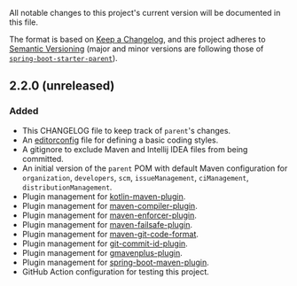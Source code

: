All notable changes to this project's current version will be documented in this file.

The format is based on [Keep a Changelog](https://keepachangelog.com/en/1.0.0/),
and this project adheres to [Semantic Versioning](https://semver.org/spec/v2.0.0.html) (major and
minor versions are following those of [`spring-boot-starter-parent`](https://spring.io/projects/spring-boot)).



## 2.2.0 (unreleased)
### Added
- This CHANGELOG file to keep track of `parent`'s changes.
- An [editorconfig](https://editorconfig.org/) file for defining a basic coding styles.
- A gitignore to exclude Maven and Intellij IDEA files from being committed.
- An initial version of the `parent` POM with default Maven configuration for `organization`,
  `developers`, `scm`, `issueManagement`, `ciManagement`, `distributionManagement`.
- Plugin management for [kotlin-maven-plugin](https://kotlinlang.org/docs/reference/using-maven.html).
- Plugin management for [maven-compiler-plugin](https://maven.apache.org/plugins/maven-compiler-plugin/).
- Plugin management for [maven-enforcer-plugin](https://maven.apache.org/enforcer/maven-enforcer-plugin/).
- Plugin management for [maven-failsafe-plugin](http://maven.apache.org/surefire/maven-failsafe-plugin/).
- Plugin management for [maven-git-code-format](https://github.com/Cosium/maven-git-code-format).
- Plugin management for [git-commit-id-plugin](https://github.com/git-commit-id/maven-git-commit-id-plugin).
- Plugin management for [gmavenplus-plugin](https://groovy.github.io/GMavenPlus/).
- Plugin management for [spring-boot-maven-plugin](https://docs.spring.io/spring-boot/docs/current/maven-plugin/index.html).
- GitHub Action configuration for testing this project.
